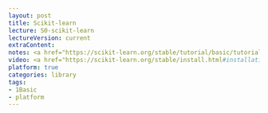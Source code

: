 ```yaml
---
layout: post
title: Scikit-learn 
lecture: S0-scikit-learn
lectureVersion: current
extraContent: 
notes: <a href="https://scikit-learn.org/stable/tutorial/basic/tutorial.html">basic tutorial</a>
video: <a href="https://scikit-learn.org/stable/install.html#installation-instructions">How install</a>
platform: true
categories: library
tags:
- 1Basic
- platform
---
```

